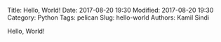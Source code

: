 Title: Hello, World!
Date: 2017-08-20 19:30
Modified: 2017-08-20 19:30
Category: Python
Tags: pelican
Slug: hello-world
Authors: Kamil Sindi

Hello, World!
